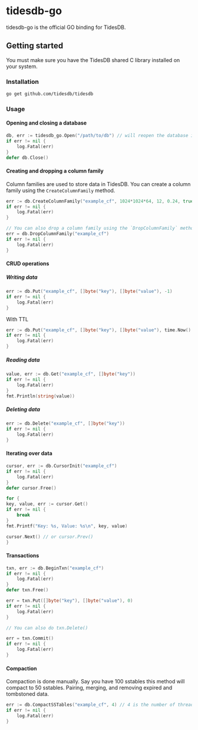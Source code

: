# tidesdb-go
tidesdb-go is the official GO binding for TidesDB.

## Getting started
You must make sure you have the TidesDB shared C library installed on your system.

### Installation
```bash
go get github.com/tidesdb/tidesdb
```

### Usage

#### Opening and closing a database
```go
db, err := tidesdb_go.Open("/path/to/db") // will reopen the database if it already exists
if err != nil {
    log.Fatal(err)
}
defer db.Close()
```

#### Creating and dropping a column family
Column families are used to store data in TidesDB. You can create a column family using the `CreateColumnFamily` method.
```go
err := db.CreateColumnFamily("example_cf", 1024*1024*64, 12, 0.24, true, int(tidesdb_go.TDB_COMPRESS_SNAPPY), true, int(tidesdb_go.TDB_MEMTABLE_SKIP_LIST))
if err != nil {
    log.Fatal(err)
}

// You can also drop a column family using the `DropColumnFamily` method.
err = db.DropColumnFamily("example_cf")
if err != nil {
    log.Fatal(err)
}
```

#### CRUD operations

##### Writing data
```go
err := db.Put("example_cf", []byte("key"), []byte("value"), -1)
if err != nil {
    log.Fatal(err)
}
```

With TTL
```go
err := db.Put("example_cf", []byte("key"), []byte("value"), time.Now().Add(10*time.Second).Unix())
if err != nil {
    log.Fatal(err)
}
```

##### Reading data
```go
value, err := db.Get("example_cf", []byte("key"))
if err != nil {
    log.Fatal(err)
}
fmt.Println(string(value))
```


##### Deleting data
```go
err := db.Delete("example_cf", []byte("key"))
if err != nil {
    log.Fatal(err)
}
```


#### Iterating over data
```go
cursor, err := db.CursorInit("example_cf")
if err != nil {
    log.Fatal(err)
}
defer cursor.Free()

for {
key, value, err := cursor.Get()
if err != nil {
    break
}
fmt.Printf("Key: %s, Value: %s\n", key, value)

cursor.Next() // or cursor.Prev()
}
```

#### Transactions
```go
txn, err := db.BeginTxn("example_cf")
if err != nil {
    log.Fatal(err)
}
defer txn.Free()

err = txn.Put([]byte("key"), []byte("value"), 0)
if err != nil {
    log.Fatal(err)
}

// You can also do txn.Delete()

err = txn.Commit()
if err != nil {
    log.Fatal(err)
}
```

#### Compaction
Compaction is done manually.  Say you have 100 sstables this method will compact to 50 sstables. Pairing, merging, and removing expired and tombstoned data.
```go
err := db.CompactSSTables("example_cf", 4) // 4 is the number of threads to use for compaction
if err != nil {
    log.Fatal(err)
}
```

